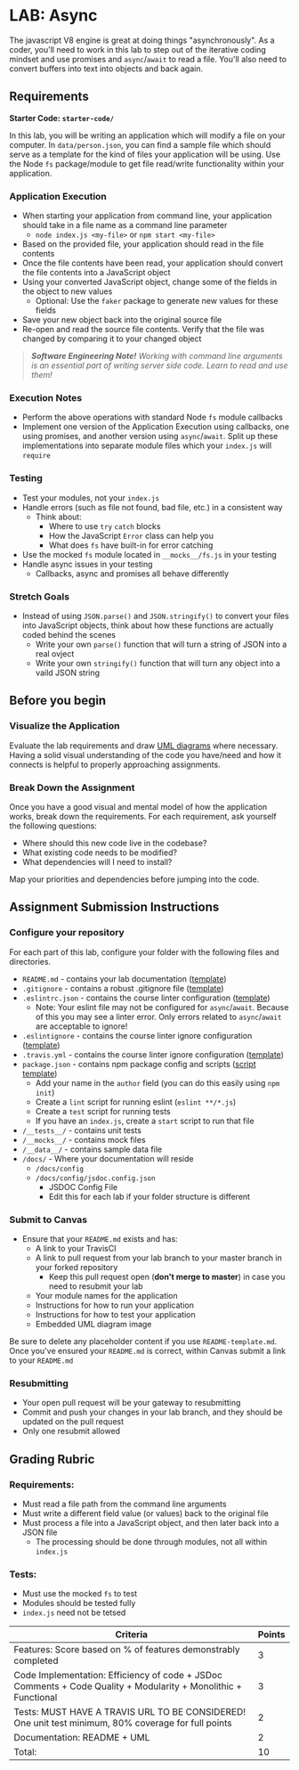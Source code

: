 # LAB: Async

The javascript V8 engine is great at doing things "asynchronously". As a coder, you'll need to work in this lab to step out of the iterative coding mindset and use promises and `async`/`await` to read a file. You'll also need to convert buffers into text into objects and back again.

## Requirements
**Starter Code: `starter-code/`**

In this lab, you will be writing an application which will modify a file on your computer. In `data/person.json`, you can find a sample file which should serve as a template for the kind of files your application will be using. Use the Node `fs` package/module to get file read/write functionality within your application. 

### Application Execution
* When starting your application from command line, your application should take in a file name as a command line parameter
    - `node index.js <my-file>` or `npm start <my-file>`
* Based on the provided file, your application should read in the file contents
* Once the file contents have been read, your application should convert the file contents into a JavaScript object
* Using your converted JavaScript object, change some of the fields in the object to new values
    - Optional: Use the `faker` package to generate new values for these fields
* Save your new object back into the original source file
* Re-open and read the source file contents. Verify that the file was changed by comparing it to your changed object 

>***Software Engineering Note!***
*Working with command line arguments is an essential part of writing server side code. Learn to read and use them!*

### Execution Notes

* Perform the above operations with standard Node `fs` module callbacks
* Implement one version of the Application Execution using callbacks, one using promises, and another version using `async`/`await`. Split up these implementations into separate module files which your `index.js` will `require`

### Testing
* Test your modules, not your `index.js`
* Handle errors (such as file not found, bad file, etc.) in a consistent way
    - Think about: 
        + Where to use `try` `catch` blocks
        + How the JavaScript `Error` class can help you
        + What does `fs` have built-in for error catching
* Use the mocked `fs` module located in `__mocks__/fs.js` in your testing
* Handle async issues in your testing
    - Callbacks, async and promises all behave differently
        
### Stretch Goals
* Instead of using `JSON.parse()` and `JSON.stringify()` to convert your files into JavaScript objects, think about how these functions are actually coded behind the scenes
    - Write your own `parse()` function that will turn a string of JSON into a real ovject
    - Write your own `stringify()` function that will turn any object into a vaild JSON string

## Before you begin

### Visualize the Application
Evaluate the lab requirements and draw [UML diagrams](https://github.com/codefellows/seattle-javascript-401n14/tree/master/reference/submission-instructions/labs#compose-a-uml-or-processdata-flow-diagram-for-every-application) where necessary. Having a solid visual understanding of the code you have/need and how it connects is helpful to properly approaching assignments.

### Break Down the Assignment 
Once you have a good visual and mental model of how the application works, break down the requirements. For each requirement, ask yourself the following questions:

* Where should this new code live in the codebase?
* What existing code needs to be modified?
* What dependencies will I need to install?

Map your priorities and dependencies before jumping into the code.

## Assignment Submission Instructions
### Configure your repository
For each part of this lab, configure your folder with the following files and directories.

* `README.md` - contains your lab documentation ([template](https://github.com/codefellows/seattle-javascript-401n14/blob/master/reference/submission-instructions/labs/README-template.md))
* `.gitignore` - contains a robust .gitignore file ([template](https://github.com/codefellows/seattle-javascript-401n14/blob/master/configs/.gitignore))
* `.eslintrc.json` - contains the course linter configuration ([template](https://github.com/codefellows/seattle-javascript-401n14/blob/master/configs/.eslintrc.json))
    - Note: Your eslint file may not be configured for `async`/`await`. Because of this you may see a linter error. Only errors related to `async`/`await` are acceptable to ignore!
* `.eslintignore` - contains the course linter ignore configuration ([template](https://github.com/codefellows/seattle-javascript-401n14/blob/master/configs/.eslintignore))
* `.travis.yml` - contains the course linter ignore configuration ([template](https://github.com/codefellows/seattle-javascript-401n14/blob/master/configs/.travis.yml))
* `package.json` - contains npm package config and scripts ([script template](https://github.com/codefellows/seattle-javascript-401n14/blob/master/configs/package.json.notes))
    - Add your name in the `author` field (you can do this easily using `npm init`)
    - Create a `lint` script for running eslint (`eslint **/*.js`)
    - Create a `test` script for running tests
    - If you have an `index.js`, create a `start` script to run that file
* `/__tests__/` - contains unit tests
* `/__mocks__/` - contains mock files
* `/__data__/` - contains sample data file
* `/docs/` - Where your documentation will reside
    - `/docs/config`
    - `/docs/config/jsdoc.config.json`
        + JSDOC Config File
        + Edit this for each lab if your folder structure is different

### Submit to Canvas
* Ensure that your `README.md` exists and has: 
    - A link to your TravisCI 
    - A link to pull request from your lab branch to your master branch in your forked repository
        + Keep this pull request open (**don't merge to master**) in case you need to resubmit your lab
    - Your module names for the application
    - Instructions for how to run your application
    - Instructions for how to test your application
    - Embedded UML diagram image

Be sure to delete any placeholder content if you use `README-template.md`. Once you've ensured your `README.md` is correct, within Canvas submit a link to your `README.md`

### Resubmitting
* Your open pull request will be your gateway to resubmitting
* Commit and push your changes in your lab branch, and they should be updated on the pull request
* Only one resubmit allowed

## Grading Rubric
### Requirements: 
* Must read a file path from the command line arguments
* Must write a different field value (or values) back to the original file
* Must process a file into a JavaScript object, and then later back into a JSON file
    - The processing should be done through modules, not all within `index.js`

### Tests: 
* Must use the mocked `fs` to test
* Modules should be tested fully
* `index.js` need not be tetsed 


| Criteria | Points |
|---|---|
| Features: Score based on % of features demonstrably completed | 3 |
| Code Implementation: Efficiency of code + JSDoc Comments + Code Quality + Modularity + Monolithic + Functional  | 3 |
| Tests: MUST HAVE A TRAVIS URL TO BE CONSIDERED! One unit test minimum, 80% coverage for full points | 2 |
| Documentation: README + UML | 2 |
| Total: | 10 |

